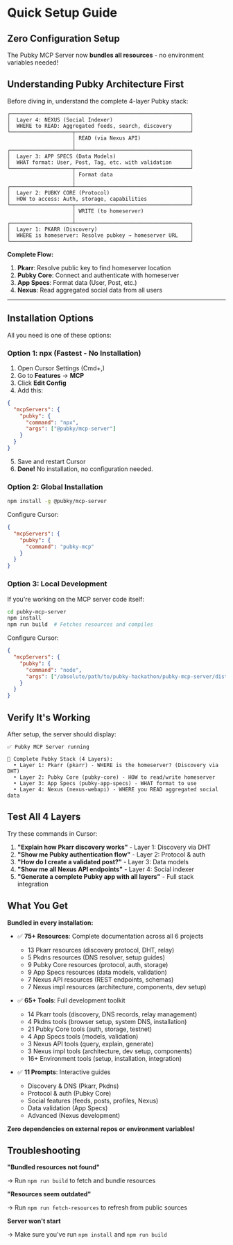 # Quick Setup Guide

## Zero Configuration Setup

The Pubky MCP Server now **bundles all resources** - no environment variables needed!

## Understanding Pubky Architecture First

Before diving in, understand the complete 4-layer Pubky stack:

```
┌──────────────────────────────────────────────────────────┐
│  Layer 4: NEXUS (Social Indexer)                         │
│  WHERE to READ: Aggregated feeds, search, discovery      │
└────────────────────┬─────────────────────────────────────┘
                     │ READ (via Nexus API)
                     │
┌────────────────────┴─────────────────────────────────────┐
│  Layer 3: APP SPECS (Data Models)                        │
│  WHAT format: User, Post, Tag, etc. with validation      │
└────────────────────┬─────────────────────────────────────┘
                     │ Format data
                     │
┌────────────────────┴─────────────────────────────────────┐
│  Layer 2: PUBKY CORE (Protocol)                          │
│  HOW to access: Auth, storage, capabilities              │
└────────────────────┬─────────────────────────────────────┘
                     │ WRITE (to homeserver)
                     │
┌────────────────────┴─────────────────────────────────────┐
│  Layer 1: PKARR (Discovery)                              │
│  WHERE is homeserver: Resolve pubkey → homeserver URL    │
└──────────────────────────────────────────────────────────┘
```

**Complete Flow:**
1. **Pkarr**: Resolve public key to find homeserver location
2. **Pubky Core**: Connect and authenticate with homeserver  
3. **App Specs**: Format data (User, Post, etc.)
4. **Nexus**: Read aggregated social data from all users

---

## Installation Options

All you need is one of these options:

### Option 1: npx (Fastest - No Installation)

1. Open Cursor Settings (Cmd+,)
2. Go to **Features** → **MCP**
3. Click **Edit Config**
4. Add this:

```json
{
  "mcpServers": {
    "pubky": {
      "command": "npx",
      "args": ["@pubky/mcp-server"]
    }
  }
}
```

5. Save and restart Cursor
6. **Done!** No installation, no configuration needed.

### Option 2: Global Installation

```bash
npm install -g @pubky/mcp-server
```

Configure Cursor:

```json
{
  "mcpServers": {
    "pubky": {
      "command": "pubky-mcp"
    }
  }
}
```

### Option 3: Local Development

If you're working on the MCP server code itself:

```bash
cd pubky-mcp-server
npm install
npm run build  # Fetches resources and compiles
```

Configure Cursor:

```json
{
  "mcpServers": {
    "pubky": {
      "command": "node",
      "args": ["/absolute/path/to/pubky-hackathon/pubky-mcp-server/dist/index.js"]
    }
  }
}
```

## Verify It's Working

After setup, the server should display:

```
✅ Pubky MCP Server running

🔺 Complete Pubky Stack (4 Layers):
  • Layer 1: Pkarr (pkarr) - WHERE is the homeserver? (Discovery via DHT)
  • Layer 2: Pubky Core (pubky-core) - HOW to read/write homeserver
  • Layer 3: App Specs (pubky-app-specs) - WHAT format to use
  • Layer 4: Nexus (nexus-webapi) - WHERE you READ aggregated social data
```

## Test All 4 Layers

Try these commands in Cursor:

1. **"Explain how Pkarr discovery works"** - Layer 1: Discovery via DHT
2. **"Show me Pubky authentication flow"** - Layer 2: Protocol & auth
3. **"How do I create a validated post?"** - Layer 3: Data models
4. **"Show me all Nexus API endpoints"** - Layer 4: Social indexer
5. **"Generate a complete Pubky app with all layers"** - Full stack integration

## What You Get

**Bundled in every installation:**

- ✅ **75+ Resources**: Complete documentation across all 6 projects
  - 13 Pkarr resources (discovery protocol, DHT, relay)
  - 5 Pkdns resources (DNS resolver, setup guides)
  - 9 Pubky Core resources (protocol, auth, storage)
  - 9 App Specs resources (data models, validation)
  - 7 Nexus API resources (REST endpoints, schemas)
  - 7 Nexus impl resources (architecture, components, dev setup)

- ✅ **65+ Tools**: Full development toolkit
  - 14 Pkarr tools (discovery, DNS records, relay management)
  - 4 Pkdns tools (browser setup, system DNS, installation)
  - 21 Pubky Core tools (auth, storage, testnet)
  - 4 App Specs tools (models, validation)
  - 3 Nexus API tools (query, explain, generate)
  - 3 Nexus impl tools (architecture, dev setup, components)
  - 16+ Environment tools (setup, installation, integration)

- ✅ **11 Prompts**: Interactive guides
  - Discovery & DNS (Pkarr, Pkdns)
  - Protocol & auth (Pubky Core)
  - Social features (feeds, posts, profiles, Nexus)
  - Data validation (App Specs)
  - Advanced (Nexus development)

**Zero dependencies on external repos or environment variables!**

## Troubleshooting

**"Bundled resources not found"**

→ Run `npm run build` to fetch and bundle resources

**"Resources seem outdated"**

→ Run `npm run fetch-resources` to refresh from public sources

**Server won't start**

→ Make sure you've run `npm install` and `npm run build`


